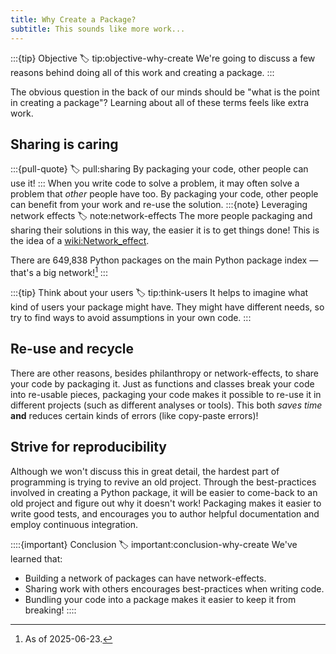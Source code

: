 ```yaml
---
title: Why Create a Package?
subtitle: This sounds like more work...
---
```


:::{tip} Objective
:label: tip:objective-why-create
We're going to discuss a few reasons behind doing all of this work and creating a package.
:::

The obvious question in the back of our minds should be "what is the point in creating a package"? Learning about all of these terms feels like extra work.

## Sharing is caring

:::{pull-quote}
:label: pull:sharing
By packaging your code, other people can use it!
:::
When you write code to solve a problem, it may often solve a problem that _other_ people have too. By packaging your code, other people can benefit from your work and re-use the solution.
:::{note} Leveraging network effects
:label: note:network-effects
The more people packaging and sharing their solutions in this way, the easier it is to get things done! This is the idea of a <wiki:Network_effect>.

There are 649,838 Python packages on the main Python package index — that's a big network![^writing]
:::

:::{tip} Think about your users
:label: tip:think-users
It helps to imagine what kind of users your package might have. They might have different needs, so try to find ways to avoid assumptions in your own code.
:::

## Re-use and recycle

There are other reasons, besides philanthropy or network-effects, to share your code by packaging it. Just as functions and classes break your code into re-usable pieces, packaging your code makes it possible to re-use it in different projects (such as different analyses or tools). This both _saves time_ **and** reduces certain kinds of errors (like copy-paste errors)!

## Strive for reproducibility

Although we won't discuss this in great detail, the hardest part of programming is trying to revive an old project. Through the best-practices involved in creating a Python package, it will be easier to come-back to an old project and figure out why it doesn't work! Packaging makes it easier to write good tests, and encourages you to author helpful documentation and employ continuous integration.

::::{important} Conclusion
:label: important:conclusion-why-create
We've learned that:

- Building a network of packages can have network-effects.
- Sharing work with others encourages best-practices when writing code.
- Bundling your code into a package makes it easier to keep it from breaking!
  ::::

[^writing]: As of 2025-06-23.
